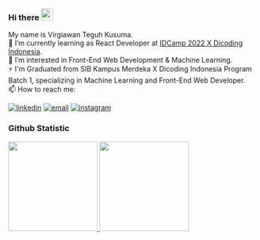 ### Hi there <img src="https://github.com/TheDudeThatCode/TheDudeThatCode/blob/master/Assets/Hi.gif" width="24px" height="24px">
My name is Virgiawan Teguh Kusuma.  
🌱 I’m currently learning as React Developer at [IDCamp 2022 X Dicoding Indonesia](https://idcamp.ioh.co.id/).  
🔭 I’m interested in Front-End Web Development & Machine Learning.  
⚡ I'm Graduated from SIB Kampus Merdeka X Dicoding Indonesia Program Batch 1, specializing in Machine Learning and Front-End Web Developer.  
📫 How to reach me:

[<img alt="linkedin" src="https://img.shields.io/badge/linkedin-%230077B5.svg?&style=for-the-badge&logo=linkedin&logoColor=white" />](https://www.linkedin.com/in/virgiawankusuma/)
[<img alt="email" src="https://img.shields.io/badge/Email-D14836?style=for-the-badge&logo=gmail&logoColor=white" />](mailto:virgiawanteguhkusuma@gmail.com)
[<img alt="instagram" src="https://img.shields.io/badge/Instagram-%23E4405F.svg?style=for-the-badge&logo=Instagram&logoColor=white" />](https://www.instagram.com/virgiawankusuma/)

### Github Statistic
<p align="left">
<a href="#">
  <img height="180em" src="https://github-readme-stats-eight-theta.vercel.app/api?username=virgiawankusuma&show_icons=true&theme=buefy&include_all_commits=true&count_private=true"/>
  <img height="180em" src="https://github-readme-stats-eight-theta.vercel.app/api/top-langs/?username=virgiawankusuma&layout=compact&langs_count=8&theme=buefy"/>
</a>
</p>

<!--
<ul>
  <li><a href="https://www.linkedin.com/in/virgiawankusuma/" target="_blank">In</a></li>
  <li><a href="https://www.instagram.com/virgiawankusuma/" target="_blank">IG</a></li>
  <li><a href="https://www.youtube.com/channel/UCFJHRxqnGJw1A9AKG0Xq8gA" target="_blank">YT</a></li>
</ul>
**virgiawankusuma/virgiawankusuma** is a ✨ _special_ ✨ repository because its `README.md` (this file) appears on your GitHub profile.

Here are some ideas to get you started:

- 🔭 I’m currently working on ...
- 🌱 I’m currently learning ...
- 👯 I’m looking to collaborate on ...
- 🤔 I’m looking for help with ...
- 💬 Ask me about ...
- 📫 How to reach me: ...
- 😄 Pronouns: ...
- ⚡ Fun fact: ...
-->
